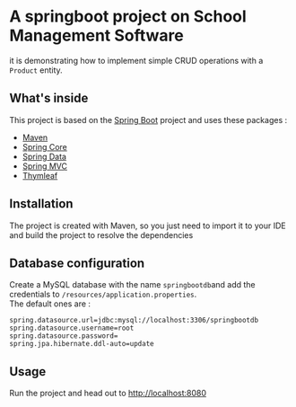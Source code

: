 # A springboot project on School Management Software

it is demonstrating how to implement simple CRUD operations with a `Product` entity.

## What's inside 
This project is based on the [Spring Boot](http://projects.spring.io/spring-boot/) project and uses these packages :
- [Maven](https://maven.apache.org/)
- [Spring Core](https://spring.io/projects/spring-boot)
- [Spring Data](https://spring.io/projects/spring-data-jdbc)
- [Spring MVC](https://www.tutorialspoint.com/spring/spring_web_mvc_framework.htm)
- [Thymleaf](https://www.thymeleaf.org/)

## Installation 
The project is created with Maven, so you just need to import it to your IDE and build the project to resolve the dependencies

## Database configuration 
Create a MySQL database with the name `springbootdb`and add the credentials to `/resources/application.properties`.  
The default ones are :

```
spring.datasource.url=jdbc:mysql://localhost:3306/springbootdb
spring.datasource.username=root
spring.datasource.password=
spring.jpa.hibernate.ddl-auto=update
```

## Usage 
Run the project and head out to [http://localhost:8080](http://localhost:8080)
